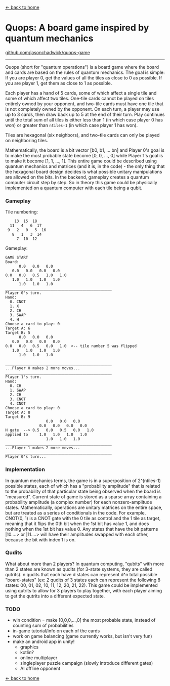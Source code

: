 [← back to home](/README.md)

# Quops: A board game inspired by quantum mechanics

[github.com/jasonchadwick/quops-game](https://github.com/jasonchadwick/quops-game)

---

Quops (short for "quantum operations") is a board game where the board and cards are based on the rules of quantum mechanics. The goal is 
simple: If you are player 0, get the values of all the tiles as close to 0 as possible. If you are player 1, get them as close to 1 as possible. 

Each player has a hand of 5 cards, some of which affect a single tile and some of which affect two tiles. One-tile cards cannot be played on 
tiles entirely owned by your opponent, and two-tile cards must have one tile that is not completely owned by the opponent. On each turn, a 
player may use up to 3 cards, then draw back up to 5 at the end of their turn. Play continues until the total sum of all tiles is either 
less than 1 (in which case player 0 has won) or greater than `ntiles-1` (in which case player 1 has won).

Tiles are hexagonal (six neighbors), and two-tile cards can only be played on neighboring tiles.

Mathematically, the board is a bit vector [b0, b1, ... bn] and Player 0's goal is to make the most probable state become [0, 0, ..., 0] while 
Player 1's goal is to make it become [1, 1, ..., 1]. This entire game could be described using quantum mechanics and matrices (and it is, in the
code) - the only thing that the hexagonal board design decides is what possible unitary manipulations are allowed on the bits. In the backend, gameplay creates a quantum computer circuit step by step. So in theory this game could be physically implemented on a quantum computer with 
each tile being a qubit.

### Gameplay

Tile numbering:
```
    13  15  18
  11   4   6  17
 9   2   0   5  16
   8   1   3  14
     7  10  12
```

Gameplay:

```
GAME START
Board:
      0.0   0.0   0.0
   0.0   0.0   0.0   0.0
0.0   0.0   0.5   1.0   1.0
   1.0   1.0   1.0   1.0
      1.0   1.0   1.0
_______________________________________________
Player 0's turn.
Hand:
  0. CNOT 
  1. X 
  2. CH 
  3. SWAP 
  4. H 
Choose a card to play: 0
Target A: 6
Target B: 5
      0.0   0.0   0.0
   0.0   0.0   0.0   0.0
0.0   0.0   0.5   0.0   1.0  <-- tile number 5 was flipped
   1.0   1.0   1.0   1.0
      1.0   1.0   1.0

_______________________________________________
...Player 0 makes 2 more moves...
_______________________________________________
Player 1's turn.
Hand:
  0. CH 
  1. SWAP 
  2. CH 
  3. CNOT 
  4. CNOT 
Choose a card to play: 0
Target A: 8
Target B: 9
                  0.0   0.0   0.0
               0.0   0.0   0.0   0.0
H gate  --> 0.5   0.0   0.5   0.0   1.0
applied to     1.0   1.0   1.0   1.0
                  1.0   1.0   1.0
_______________________________________________
...Player 1 makes 2 more moves...
_______________________________________________
Player 0's turn...
```

### Implementation

In quantum mechanics terms, the game is in a superposition of 2^(ntiles-1) possible states, each of which has a "probability amplitude" that is
related to the probability of that particular state being observed when the board is "measured". Current state of game is stored as a sparse 
array containing a probability amplitude (a complex number) for each nonzero-amplitude states. Mathematically, operations are unitary matrices on the entire space, but are treated 
as a series of conditionals in the code. For example, CNOT(0, 1) is a CNOT gate with the 0 tile as control and the 1 tile as target, meaning that it flips the 0th bit when the 1st bit has value 1, and does nothing when the 1st bit has value 0. Any states that have the bit patterns |10....> or |11....> will have their amplitudes swapped with each other, because the bit with index 1 is on.

### Qudits

What about more than 2 players?
In quantum computing, "qubits" with more than 2 states are known as qudits (for 3-state
systems, they are called qutrits). n qudits that each have d states can represent d^n
total possible "board-states" (ex: 2 qudits of 3 states each can represent the following
8 states: 00, 01, 02, 10, 11, 12, 20, 21, 22). This game could be implemented using qutrits
to allow for 3 players to play together, with each player aiming to get the qutrits into
a different expected state.

### TODO
- win condition = make [0,0,0,...,0] the most probable state, instead of counting sum of probabilities
- in-game tutorial/info on each of the cards
- work on game balancing (game currently works, but isn't very fun)
- make an android app in unity!
    - graphics
    - kotlin?
    - online multiplayer
    - singleplayer puzzle campaign (slowly introduce different gates)
    - AI offline opponent

[← back to home](/README.md)